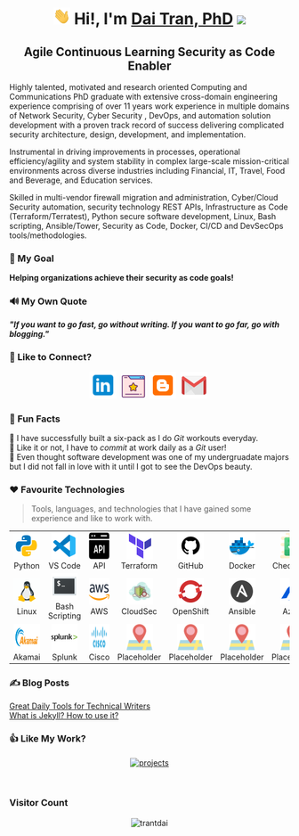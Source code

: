 <h1  align="center"> <img src="https://raw.githubusercontent.com/ABSphreak/ABSphreak/master/gifs/Hi.gif" height="30px"> Hi!, I'm <a href="https://trantdai.github.io/">Dai Tran, PhD</a> <img height="30px" src="https://emojis.slackmojis.com/emojis/images/1531849430/4246/blob-sunglasses.gif?1531849430"></h1>
</h1>
<h2 align="center">Agile Continuous Learning Security as Code Enabler</h2>

Highly talented, motivated and research oriented Computing and Communications PhD graduate with extensive cross-domain engineering experience comprising of over 11 years work experience in multiple domains of Network Security, Cyber Security , DevOps, and automation solution development with a proven track record of success delivering complicated security architecture, design, development, and implementation.

Instrumental in driving improvements in processes, operational efficiency/agility and system stability in complex large-scale mission-critical environments across diverse industries including Financial, IT, Travel, Food and Beverage, and Education services.

Skilled in multi-vendor firewall migration and administration, Cyber/Cloud Security automation, security technology REST APIs, Infrastructure as Code (Terraform/Terratest), Python secure software development, Linux, Bash scripting, Ansible/Tower, Security as Code, Docker, CI/CD and DevSecOps tools/methodologies.

### 🎯 My Goal

**Helping organizations achieve their security as code goals!**

### 🔊 My Own Quote

***"If you want to go fast, go without writing. If you want to go far, go with blogging."***

### 🤝 Like to Connect?

<p align="center">
<a href="https://www.linkedin.com/in/trantdai"><img height="49" src="https://github.com/trantdai/trantdai/blob/main/icons/icons8-linkedin-48.png?raw=true"></a>&nbsp;
<a href="https://trantdai.github.io"><img height="44" src="https://github.com/trantdai/trantdai/blob/main/icons/icons8-website-64.png?raw=true"></a>&nbsp;
<a href="https://trantdai.github.io/blog"><img height="48" src="https://github.com/trantdai/trantdai/blob/main/icons/icons8-blogger-48.png?raw=true"></a>&nbsp;
<a href="spmkeeper@gmail.com"><img height="48" src="https://github.com/trantdai/trantdai/blob/main/icons/icons8-gmail-logo-48.png?raw=true"></a>&nbsp;
</p>

<!-- https://github.com/tarunaroraonline -->

### 🤭 Fun Facts

🤭 I have successfully built a six-pack as I do <i>Git</i> workouts everyday.
<br>
🤭 Like it or not, I have to <i>commit</i> at work daily as a <i>Git</i> user!
<br>
🤭 Even thought software development was one of my undergruadate majors but I did not fall in love with it until I got to see the DevOps beauty.

### ❤️ Favourite Technologies

> Tools, languages, and technologies that I have gained some experience and like to work with.
<table>
<tr>
    <td align="center" width="96">
      <a href="#trantdai-tech">
        <img src="./icons/icons8-python.gif" width="48" height="48" alt="Python" />
      </a>
      <br>Python
    </td>
    <td align="center" width="96">
      <a href="#trantdai-tech">
        <img src="./icons/icons8-visual-studio-code-2019-48.png" width="48" height="48" alt="VSCode" />
      </a>
      <br>VS Code
    </td>
    <td align="center" width="96">
      <a href="#trantdai-tech">
        <img src="./icons/icons8-api-64.png" width="48" height="48" alt="API" />
      </a>
      <br>API
    </td>
    <td align="center" width="96">
      <a href="#trantdai-tech">
        <img src="./icons/icons8-terraform-48.png" width="48" height="48" alt="Terraform" />
      </a>
      <br>Terraform
    </td>
    <td align="center" width="96">
      <a href="#trantdai-tech">
        <img src="./icons/icons8-github-48.png" width="48" height="48" alt="GitHub" />
      </a>
      <br>GitHub
    </td>
    <td align="center" width="96">
      <a href="#trantdai-tech">
        <img src="./icons/icons8-docker-48.png" width="48" height="48" alt="Docker" />
      </a>
      <br>Docker
    </td>
    <td align="center" width="96">
      <a href="#trantdai-tech">
        <img src="./icons/icons8-checkmark-64.png" width="48" height="48" alt="Checkmarx" />
      </a>
      <br>Checkmarx
    </td>
    <td align="center" width="96">
      <a href="#trantdai-tech">
        <img src="./icons/icons8-jenkins-48.png" width="48" height="48" alt="Jenkins" />
      </a>
      <br>Jenkins
    </td>
    <td align="center" width="96">
      <a href="#trantdai-tech">
        <img src="./icons/icons8-vault-64.png" width="48" height="48" alt="HashiCorp Vault" />
      </a>
      <br>HC Vault
    </td>
    <td align="center" width="96">
      <a href="#trantdai-tech">
        <img src="./icons/icons8-markdown-50.png" width="48" height="48" alt="Markdown" />
      </a>
      <br>Markdown
    </td>
    <td align="center" width="96">
      <a href="#trantdai-tech">
        <img src="./icons/icons8-jekyll-web-48.png" width="48" height="48" alt="Jekyll" />
      </a>
      <br>Jekyll
    </td>
    </tr>
    <tr>
    <td align="center" width="96">
      <a href="#trantdai-tech">
        <img src="./icons/icons8-linux.gif" width="48" height="48" alt="Linux" />
      </a>
      <br>Linux
    </td>
    <td align="center" width="96">
      <a href="#trantdai-tech">
        <img src="./icons/icons8-linux-terminal-48.png" width="48" height="48" alt="Bash Scripting" />
      </a>
      <br>Bash Scripting
    </td>
    <td align="center" width="96">
      <a href="#trantdai-tech">
        <img src="./icons/icons8-amazon-web-services-48.png" width="48" height="48" alt="GitHub" />
      </a>
      <br>AWS
    </td>
    <td align="center" width="96">
      <a href="#trantdai-tech">
        <img src="./icons/icons8-security-shield-green-100.png" width="48" height="48" alt="CloudSec" />
      </a>
      <br>CloudSec
    </td>
    <td align="center" width="96">
      <a href="#trantdai-tech">
        <img src="./icons/icons8-openshift-48.png" width="48" height="48" alt="OpenShift" />
      </a>
      <br>OpenShift
    </td>
    <td align="center" width="96">
      <a href="#trantdai-tech">
        <img src="./icons/icons8-ansible-48.png" width="48" height="48" alt="Ansible" />
      </a>
      <br>Ansible
    </td>
    <td align="center" width="96">
      <a href="#trantdai-tech">
        <img src="./icons/icons8-azure-48.png" width="48" height="48" alt="GitHub" />
      </a>
      <br>Azure
    </td>
    <td align="center" width="96">
      <a href="#trantdai-tech">
        <img src="./icons/icons8-windows-10-48.png" width="48" height="48" alt="Windows" />
      </a>
      <br>Windows
    </td>
    <td align="center" width="96">
      <a href="#trantdai-tech">
        <img src="./icons/jinja_icon-icons-48.png" width="48" height="48" alt="Jinja2" />
      </a>
      <br>Jinja2
    </td>
    <td align="center" width="96">
      <a href="#trantdai-tech">
        <img src="./icons/icons8-golang-48.png" width="48" height="48" alt="Golang" />
      </a>
      <br>Go
    </td>
    <td align="center" width="96">
      <a href="#trantdai-tech">
        <img src="./icons/icons8-firewall-48.png" width="48" height="48" alt="Palo Alto" />
      </a>
      <br>Palo Alto
    </td>
</tr>
<tr>
    <td align="center" width="96">
      <a href="#trantdai-tech">
        <img src="./icons/akamai-ar21.svg" width="48" height="48" alt="Akamai" />
      </a>
      <br>Akamai
    </td>
    <td align="center" width="96">
      <a href="#trantdai-tech">
        <img src="./icons/icons8-splunk-48.png" width="48" height="48" alt="Splunk" />
      </a>
      <br>Splunk
    </td>
    <td align="center" width="96">
      <a href="#trantdai-tech">
        <img src="./icons/cisco_logo_icon-48.png" width="48" height="48" alt="Cisco" />
      </a>
      <br>Cisco
    </td>
    <td align="center" width="96">
      <a href="#trantdai-tech">
        <img src="./icons/icon-icons-placeholder-48.png" width="48" height="48" alt="Placeholder" />
      </a>
      <br>Placeholder
    </td>
    <td align="center" width="96">
      <a href="#trantdai-tech">
        <img src="./icons/icon-icons-placeholder-48.png" width="48" height="48" alt="Placeholder" />
      </a>
      <br>Placeholder
    </td>
    <td align="center" width="96">
      <a href="#trantdai-tech">
        <img src="./icons/icon-icons-placeholder-48.png" width="48" height="48" alt="Placeholder" />
      </a>
      <br>Placeholder
    </td>
    <td align="center" width="96">
      <a href="#trantdai-tech">
        <img src="./icons/icon-icons-placeholder-48.png" width="48" height="48" alt="Placeholder" />
      </a>
      <br>Placeholder
    </td>
    <td align="center" width="96">
      <a href="#trantdai-tech">
        <img src="./icons/icon-icons-placeholder-48.png" width="48" height="48" alt="Placeholder" />
      </a>
      <br>Placeholder
    </td>
    <td align="center" width="96">
      <a href="#trantdai-tech">
        <img src="./icons/icon-icons-placeholder-48.png" width="48" height="48" alt="Placeholder" />
      </a>
      <br>Placeholder
    </td>
    <td align="center" width="96">
      <a href="#trantdai-tech">
        <img src="./icons/icon-icons-placeholder-48.png" width="48" height="48" alt="Placeholder" />
      </a>
      <br>Placeholder
    </td>
    <td align="center" width="96">
      <a href="#trantdai-tech">
        <img src="./icons/icon-icons-placeholder-48.png" width="48" height="48" alt="Placeholder" />
      </a>
      <br>Placeholder
    </td>
</tr>
</table>
<!-- <img src = './icons/icons8-python.gif' width='48' alt="Python"/> -->
<!-- https://github.com/MacroPower/MacroPower -->

### ✍️ Blog Posts

[Great Daily Tools for Technical Writers](https://trantdai.github.io/blog/what-is-jekyll-how-to-use-it)<br>
[What is Jekyll? How to use it?](https://trantdai.github.io/blog/what-is-jekyll-how-to-use-it)

### 👍 Like My Work?

<p align="center"><a href="https://trantdai.github.io/project"> <img align="center" src="https://cdn.buymeacoffee.com/buttons/v2/default-yellow.png" height="50" width="210" alt="projects" /></a></p><br>

### Visitor Count
<p align="center">
<img align="center" src="https://komarev.com/ghpvc/?username=trantdai&label=Profile%20views&color=0e75b6&style=for-the-badge" alt="trantdai" /> </p>
<!--
**trantdai/trantdai** is a ✨ _special_ ✨ repository because its `README.md` (this file) appears on your GitHub profile.

Here are some ideas to get you started:

- 🔭 I’m currently working on ...
- 🌱 I’m currently learning ...
- 👯 I’m looking to collaborate on ...
- 🤔 I’m looking for help with ...
- 💬 Ask me about ...
- 📫 How to reach me: ...
- 😄 Pronouns: ...
- ⚡ Fun fact: ...

https://github.com/Defcon27/Defcon27/edit/master/README.md
https://github.com/MacroPower/MacroPower
-->
